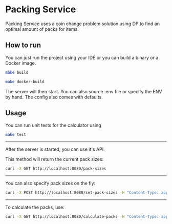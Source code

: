 # Packing Service

Packing Service uses a coin change problem solution using DP to find an optimal amount of packs for items.

## How to run

You can just run the project using your IDE or you can build a binary or a Docker image.

```bash
make build
```

```bash
make docker-build
```

The server will then start. You can also source .env file or specify the ENV by hand. The config also comes with defaults.

## Usage

You can run unit tests for the calculator using

```bash
make test
```
---
After the server is started, you can use it's API.

This method will return the current pack sizes:

```bash
curl -X GET http://localhost:8080/pack-sizes
```
---
You can also specify pack sizes on the fly:
```bash
curl -X POST http://localhost:8080/set-pack-sizes -H "Content-Type: application/json" -d '{"pack_sizes": [250, 500, 1000, 2000, 10000, 5000]}'
```
---
To calculate the packs, use:
```bash
curl -X GET http://localhost:8080/calculate-packs -H "Content-Type: application/json" -d '{"total": 12001}'
```